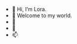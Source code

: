 - 👋 Hi, I’m Lora.
- 👀 Welcome to my world.
- 🌱 
- 💞️ 
- 📫 

<!---
LoraLinH/LoraLinH is a ✨ special ✨ repository because its `README.md` (this file) appears on your GitHub profile.
You can click the Preview link to take a look at your changes.
--->
